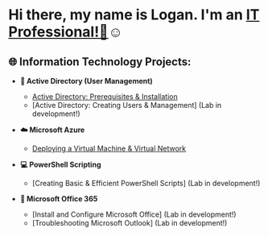 <h1>Hi there, my name is Logan. I'm an <a href="https://www.linkedin.com/in/logan-starnes04/">IT Professional!👋</a>☺</h1>

<h2>🌐 Information Technology Projects:</h2>

- <b>🧩 Active Directory (User Management)</b>
  - [Active Directory: Prerequisites & Installation](https://github.com/loganstarnesIT/ad-prereqs)
  - [Active Directory: Creating Users & Management] (Lab in development!) 

- <b>☁️ Microsoft Azure</b>
  - [Deploying a Virtual Machine & Virtual Network](https://github.com/loganstarnesIT/azure-vm-deployment) 

- <b>💻 PowerShell Scripting</b>
  - [Creating Basic & Efficient PowerShell Scripts] (Lab in development!) 

- <b>📑 Microsoft Office 365</b>
  - [Install and Configure Microsoft Office] (Lab in development!)
  - [Troubleshooting Microsoft Outlook] (Lab in development!)
